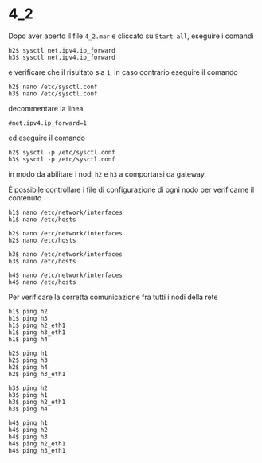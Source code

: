 
# 4_2

Dopo aver aperto il file `4_2.mar` e cliccato su `Start all`, eseguire i comandi
```
h2$ sysctl net.ipv4.ip_forward
h3$ sysctl net.ipv4.ip_forward
```
e verificare che il risultato sia `1`, in caso contrario eseguire il comando
```
h2$ nano /etc/sysctl.conf
h3$ nano /etc/sysctl.conf
```
decommentare la linea 
```
#net.ipv4.ip_forward=1
```
ed eseguire il comando
```
h2$ sysctl -p /etc/sysctl.conf
h3$ sysctl -p /etc/sysctl.conf
```
in modo da abilitare i nodi `h2` e `h3` a comportarsi da gateway.

È possibile controllare i file di configurazione di ogni nodo per verificarne il contenuto
```
h1$ nano /etc/network/interfaces
h1$ nano /etc/hosts

h2$ nano /etc/network/interfaces
h2$ nano /etc/hosts

h3$ nano /etc/network/interfaces
h3$ nano /etc/hosts

h4$ nano /etc/network/interfaces
h4$ nano /etc/hosts
```

Per verificare la corretta comunicazione fra tutti i nodi della rete
```
h1$ ping h2
h1$ ping h3
h1$ ping h2_eth1
h1$ ping h3_eth1
h1$ ping h4

h2$ ping h1
h2$ ping h3
h2$ ping h4
h2$ ping h3_eth1

h3$ ping h2
h3$ ping h1
h3$ ping h2_eth1
h3$ ping h4

h4$ ping h1
h4$ ping h2
h4$ ping h3
h4$ ping h2_eth1
h4$ ping h3_eth1
```

